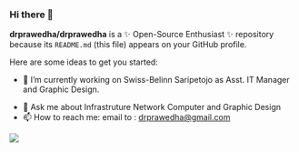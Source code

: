 ### Hi there 👋


**drprawedha/drprawedha** is a ✨ Open-Source Enthusiast ✨ repository because its `README.md` (this file) appears on your GitHub profile.

Here are some ideas to get you started:

- 🔭 I’m currently working on Swiss-Belinn Saripetojo as Asst. IT Manager and Graphic Design.
<!-- - 🤔 I’m looking for help with ... -->
- 💬 Ask me about Infrastruture Network Computer and Graphic Design
- 📫 How to reach me: email to : drprawedha@gmail.com
<!-- - 😄 Pronouns: ...
- ⚡ Fun fact: ... -->

![](https://komarev.com/ghpvc/?username=drpawedha)

